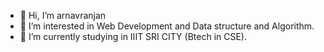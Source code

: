 - 👋 Hi, I’m arnavranjan
- 👀 I’m interested in Web Development and Data structure and Algorithm.
- 🌱 I’m currently studying in IIIT SRI CITY (Btech in CSE).

<!---
arnavranjan005/arnavranjan005 is a ✨ special ✨ repository because its `README.md` (this file) appears on your GitHub profile.
You can click the Preview link to take a look at your changes.
--->

